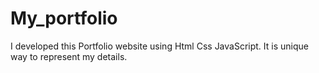 # My_portfolio
I developed this Portfolio website using Html Css JavaScript. It is unique way to represent my details.
